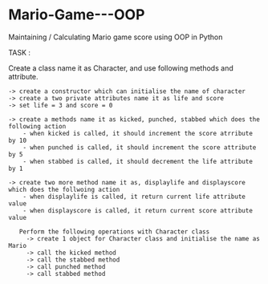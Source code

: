 # Mario-Game---OOP

Maintaining / Calculating Mario game score using OOP in Python

TASK :

Create a class name it as Character, and use following methods and attribute.

	-> create a constructor which can initialise the name of character
	-> create a two private attributes name it as life and score
	-> set life = 3 and score = 0

	-> create a methods name it as kicked, punched, stabbed which does the following action
		- when kicked is called, it should increment the score atrribute by 10
		- when punched is called, it should increment the score attribute by 5
		- when stabbed is called, it should decrement the life attribute by 1

	-> create two more method name it as, displaylife and displayscore which does the follwoing action
		- when displaylife is called, it return current life attribute value
		- when displayscore is called, it return current score attribute value

       Perform the following operations with Character class
         -> create 1 object for Character class and initialise the name as Mario
         -> call the kicked method
         -> call the stabbed method
         -> call punched method
         -> call stabbed method
